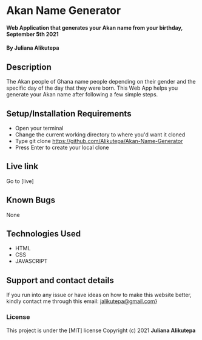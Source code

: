# Akan Name Generator
#### Web Application that generates your Akan name from your birthday, September 5th 2021
#### By **Juliana Alikutepa**
## Description
The Akan people of Ghana name people depending on their gender and the specific day of the day that they were born. This Web App helps you generate your Akan name after following a few simple steps.
## Setup/Installation Requirements
* Open your terminal
* Change the current working directory to where you'd want it cloned
* Type git clone https://github.com/Alikutepa/Akan-Name-Generator
* Press Enter to create your local clone
## Live link
Go to [live]
## Known Bugs
None
## Technologies Used
* HTML
* CSS
* JAVASCRIPT
## Support and contact details
If you run into any issue or have ideas on how to make this website better, kindly contact me through this email: jalikutepa@gmail.com}
### License
This project is under the [MIT] license Copyright (c) 2021 **Juliana Alikutepa**
  